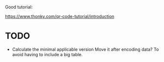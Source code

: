 Good tutorial:

<https://www.thonky.com/qr-code-tutorial/introduction>

# TODO

* Calculate the minimal applicable version
  Move it after encoding data? To avoid having to include a big table.


